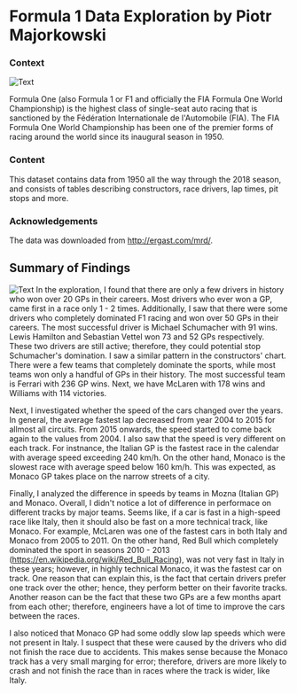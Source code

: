 # Formula 1 Data Exploration by Piotr Majorkowski
### Context
![Text](https://upload.wikimedia.org/wikipedia/commons/thumb/3/33/F1.svg/220px-F1.svg.png)

Formula One (also Formula 1 or F1 and officially the FIA Formula One World Championship) is the highest class of single-seat auto racing that is sanctioned by the Fédération Internationale de l'Automobile (FIA). The FIA Formula One World Championship has been one of the premier forms of racing around the world since its inaugural season in 1950.

### Content
This dataset contains data from 1950 all the way through the 2018 season, and consists of tables describing constructors, race drivers, lap times, pit stops and more.

### Acknowledgements
The data was downloaded from http://ergast.com/mrd/.

## Summary of Findings
![Text](https://www.suzukacircuit.jp/f1_en/images/top_main_2019.jpg)
In the exploration, I found that there are only a few drivers in history who won over 20 GPs in their careers. Most drivers who ever won a GP, came first in a race only 1 - 2 times. Additionally, I saw that there were some drivers who completely dominated F1 racing and won over 50 GPs in their careers. The most successful driver is Michael Schumacher with 91 wins. Lewis Hamilton and Sebastian Vettel won 73 and 52 GPs respectively. These two drivers are still active; therefore, they could potential stop Schumacher's domination. I saw a similar pattern in the constructors' chart. There were a few teams that completely dominate the sports, while most teams won only a handful of GPs in their history. The most successful team is Ferrari with 236 GP wins. Next, we have McLaren with 178 wins and Williams with 114 victories.

Next, I investigated whether the speed of the cars changed over the years. In general, the average fastest lap decreased from year 2004 to 2015 for allmost all circuits. From 2015 onwards, the speed started to come back again to the values from 2004. I also saw that the speed is very different on each track. For instnance, the Italian GP is the fastest race in the calendar with average speed exceeding 240 km/h. On the other hand, Monaco is the slowest race with average speed below 160 km/h. This was expected, as Monaco GP takes place on the narrow streets of a city.

Finally, I analyzed the difference in speeds by teams in Mozna (Italian GP) and Monaco. Overall, I didn't notice a lot of difference in performace on different tracks by major teams. Seems like, if a car is fast in a high-speed race like Italy, then it should also be fast on a more technical track, like Monaco. For example, McLaren was one of the fastest cars in both Italy and Monaco from 2005 to 2011. On the other hand, Red Bull which completely dominated the sport in seasons 2010 - 2013 (https://en.wikipedia.org/wiki/Red_Bull_Racing), was not very fast in Italy in these years; however, in highly technical Monaco, it was the fastest car on track. One reason that can explain this, is the fact that certain drivers prefer one track over the other; hence, they perform better on their favorite tracks. Another reason can be the fact that these two GPs are a few months apart from each other; therefore, engineers have a lot of time to improve the cars between the races.

I also noticed that Monaco GP had some oddly slow lap speeds which were not present in Italy. I suspect that these were caused by the drivers who did not finish the race due to accidents. This makes sense because the Monaco track has a very small marging for error; therefore, drivers are more likely to crash and not finish the race than in races where the track is wider, like Italy.
